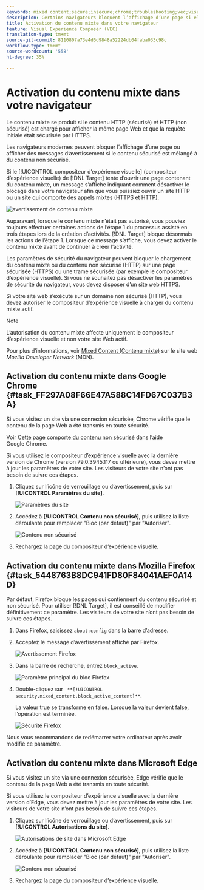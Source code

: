```yaml
---
keywords: mixed content;secure;insecure;chrome;troubleshooting;vec;visual experience composer;unsecure;http;https;firefox;internet explorer
description: Certains navigateurs bloquent l’affichage d’une page si elle comporte du contenu sécurisé et non sécurisé.
title: Activation du contenu mixte dans votre navigateur
feature: Visual Experience Composer (VEC)
translation-type: tm+mt
source-git-commit: 8110807a73e4d6d9848a52224db04faba033c98c
workflow-type: tm+mt
source-wordcount: '558'
ht-degree: 35%

---
```



# Activation du contenu mixte dans votre navigateur

Le contenu mixte se produit si le contenu HTTP (sécurisé) *et* HTTP (non sécurisé) est chargé pour afficher la même page Web et que la requête initiale était sécurisée par HTTPS.

Les navigateurs modernes peuvent bloquer l’affichage d’une page ou afficher des messages d’avertissement si le contenu sécurisé est mélangé à du contenu non sécurisé.

Si le [!UICONTROL compositeur d’expérience visuelle] (compositeur d’expérience visuelle) de [!DNL Target] tente d’ouvrir une page contenant du contenu mixte, un message s’affiche indiquant comment désactiver le blocage dans votre navigateur afin que vous puissiez ouvrir un site HTTP ou un site qui comporte des appels mixtes (HTTPS et HTTP).

![avertissement de contenu mixte](/help/c-experiences/c-visual-experience-composer/r-troubleshoot-composer/assets/mixed_content_warning.png)

Auparavant, lorsque le contenu mixte n’était pas autorisé, vous pouviez toujours effectuer certaines actions de l’étape 1 du processus assisté en trois étapes lors de la création d’activités. [!DNL Target] bloque désormais les actions de l’étape 1. Lorsque ce message s’affiche, vous devez activer le contenu mixte avant de continuer à créer l’activité.

Les paramètres de sécurité du navigateur peuvent bloquer le chargement du contenu mixte ou du contenu non sécurisé (HTTP) sur une page sécurisée (HTTPS) ou une trame sécurisée (par exemple le compositeur d’expérience visuelle). Si vous ne souhaitez pas désactiver les paramètres de sécurité du navigateur, vous devez disposer d’un site web HTTPS.

Si votre site web s’exécute sur un domaine non sécurisé (HTTP), vous devez autoriser le compositeur d’expérience visuelle à charger du contenu mixte actif.

>[!NOTE]
>
>L’autorisation du contenu mixte affecte uniquement le compositeur d’expérience visuelle et non votre site Web actif.

Pour plus d’informations, voir [Mixed Content (Contenu mixte)](https://developer.mozilla.org/en-US/docs/Web/Security/Mixed_content) sur le site web *Mozilla Developer Network* (MDN).

## Activation du contenu mixte dans Google Chrome {#task_FF297A08F66E47A588C14FD67C037B3A}

Si vous visitez un site via une connexion sécurisée, Chrome vérifie que le contenu de la page Web a été transmis en toute sécurité.

Voir [Cette page comporte du contenu non sécurisé](https://support.google.com/chrome/answer/1342714?hl=en) dans l’aide Google Chrome.

Si vous utilisez le compositeur d’expérience visuelle avec la dernière version de Chrome (version 79.0.3945.117 ou ultérieure), vous devez mettre à jour les paramètres de votre site. Les visiteurs de votre site n’ont pas besoin de suivre ces étapes.

1. Cliquez sur l’icône de verrouillage ou d’avertissement, puis sur **[!UICONTROL Paramètres du site]**.

   ![Paramètres du site](/help/c-experiences/c-visual-experience-composer/r-troubleshoot-composer/assets/site-settings.png)

1. Accédez à **[!UICONTROL Contenu non sécurisé]**, puis utilisez la liste déroulante pour remplacer &quot;Bloc (par défaut)&quot; par &quot;Autoriser&quot;.

   ![Contenu non sécurisé](/help/c-experiences/c-visual-experience-composer/r-troubleshoot-composer/assets/insecure-content.png)

1. Rechargez la page du compositeur d’expérience visuelle.

## Activation du contenu mixte dans Mozilla Firefox {#task_5448763B8DC941FD80F84041AEF0A14D}

Par défaut, Firefox bloque les pages qui contiennent du contenu sécurisé et non sécurisé. Pour utiliser [!DNL Target], il est conseillé de modifier définitivement ce paramètre. Les visiteurs de votre site n’ont pas besoin de suivre ces étapes.

1. Dans Firefox, saisissez `about:config` dans la barre d’adresse.
1. Acceptez le message d’avertissement affiché par Firefox.

   ![Avertissement Firefox](/help/c-experiences/c-visual-experience-composer/r-troubleshoot-composer/assets/firefox.png)

1. Dans la barre de recherche, entrez `block_active`.

   ![Paramètre principal du bloc Firefox](/help/c-experiences/c-visual-experience-composer/r-troubleshoot-composer/assets/firefox3.png)

1. Double-cliquez sur ` **[!UICONTROL security.mixed_content.block_active_content]**`.

   La valeur true se transforme en false. Lorsque la valeur devient false, l’opération est terminée. 

   ![Sécurité Firefox](/help/c-experiences/c-visual-experience-composer/r-troubleshoot-composer/assets/firefox2.png)

Nous vous recommandons de redémarrer votre ordinateur après avoir modifié ce paramètre.

## Activation du contenu mixte dans Microsoft Edge

Si vous visitez un site via une connexion sécurisée, Edge vérifie que le contenu de la page Web a été transmis en toute sécurité.

Si vous utilisez le compositeur d’expérience visuelle avec la dernière version d’Edge, vous devez mettre à jour les paramètres de votre site. Les visiteurs de votre site n’ont pas besoin de suivre ces étapes.

1. Cliquez sur l’icône de verrouillage ou d’avertissement, puis sur **[!UICONTROL Autorisations du site]**.

   ![Autorisations de site dans Microsoft Edge](/help/c-experiences/c-visual-experience-composer/r-troubleshoot-composer/assets/ms-edge.png)

1. Accédez à **[!UICONTROL Contenu non sécurisé]**, puis utilisez la liste déroulante pour remplacer &quot;Bloc (par défaut)&quot; par &quot;Autoriser&quot;.

   ![Contenu non sécurisé](/help/c-experiences/c-visual-experience-composer/r-troubleshoot-composer/assets/ms-edge-2.png)

1. Rechargez la page du compositeur d’expérience visuelle.